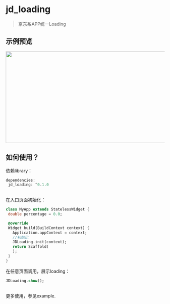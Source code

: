# jd_loading

> 京东系APP统一Loading

## 示例预览

<img src="https://storage.jd.com/dqimage/img/demo/loading_preview.png" width = "675" height = "290" alt="" align=center />

## 如何使用？

依赖library：

 ```dart
dependencies:
  jd_loading: ^0.1.0
  
 ```
在入口页面初始化：

 ```dart
class MyApp extends StatelessWidget {
  double percentage = 0.0;

  @override
  Widget build(BuildContext context) {
    Application.appContext = context;
    //初始化
    JDLoading.init(context);
    return Scaffold(
    );
  }
}
 ```

在任意页面调用，展示loading：

 ```dart
 JDLoading.show();
  
 ```
 更多使用，参见example.
